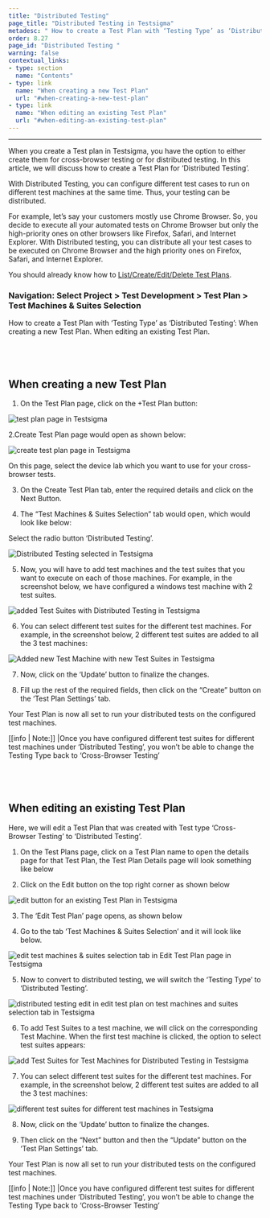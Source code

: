 ```yaml
---
title: "Distributed Testing"
page_title: "Distributed Testing in Testsigma"
metadesc: " How to create a Test Plan with ‘Testing Type’ as ‘Distributed Testing’. "
order: 8.27
page_id: "Distributed Testing "
warning: false
contextual_links:
- type: section
  name: "Contents" 
- type: link
  name: "When creating a new Test Plan"
  url: "#when-creating-a-new-test-plan"
- type: link
  name: "When editing an existing Test Plan"
  url: "#when-editing-an-existing-test-plan"
---
```


---

When you create a Test plan in Testsigma, you have the option to either create them for cross-browser testing or for distributed testing. In this article, we will discuss how to create a Test Plan for ‘Distributed Testing’.

With Distributed Testing, you can configure different test cases to run on different test machines at the same time. Thus, your testing can be distributed.

For example, let’s say your customers mostly use Chrome Browser. So, you decide to execute all your automated tests on Chrome Browser but only the high-priority ones on other browsers like Firefox, Safari, and Internet Explorer. With Distributed testing, you can distribute all your test cases to be executed on Chrome Browser and the high priority ones on Firefox, Safari, and Internet Explorer.


You should already know how to [List/Create/Edit/Delete Test Plans](https://testsigma.com/docs).

### Navigation: Select Project > Test Development > Test Plan > Test Machines & Suites Selection 

How to create a Test Plan with ‘Testing Type’ as ‘Distributed Testing’:
When creating a new Test Plan. 
When editing an existing Test Plan.

&emsp;
---

## **When creating a new Test Plan**
1. On the Test Plan page, click on the +Test Plan button:

![test plan page in Testsigma](https://docs.testsigma.com/images/cross-browser-testing/test-plan-page-testsigma.png)

2.Create Test Plan page would open as shown below:

![create test plan page in Testsigma](https://docs.testsigma.com/images/cross-browser-testing/create-test-plan-page-testsigma.png)

On this page, select the device lab which you want to use for your cross-browser tests. 

3. On the Create Test Plan tab, enter the required details and click on the Next Button.

4. The “Test Machines & Suites Selection” tab would open, which would look like below:

Select the radio button ‘Distributed Testing’. 

![Distributed Testing selected in Testsigma](https://docs.testsigma.com/images/distributed-testing/distributed-testing-selected-in-testsigma.png)

5.  Now, you will have to add test machines and the test suites that you want to execute on each of those machines. For example, in the screenshot below, we have configured a windows test machine with 2 test suites.

![added Test Suites with Distributed Testing in Testsigma](https://docs.testsigma.com/images/distributed-testing/added-test-suites-with-distributed-testing-testsigma.png)

6. You can select different test suites for the different test machines. For example, in the screenshot below, 2 different test suites are added to all the 3 test machines:

![Added new Test Machine with new Test Suites in Testsigma](https://docs.testsigma.com/images/distributed-testing/added-new-test-machine-with-new-test-suites-testsigma.png)

7.  Now, click on the ‘Update’ button to finalize the changes.
   
8. Fill up the rest of the required fields, then click on the “Create” button on the ‘Test Plan Settings’ tab.

Your Test Plan is now all set to run your distributed tests on the configured test machines. 

[[info | Note:]]
|Once you have configured different test suites for different test machines under ‘Distributed Testing’, you won’t be able to change the Testing Type back to ‘Cross-Browser Testing’

&emsp;
---

## **When editing an existing Test Plan**
Here, we will edit a Test Plan that was created with Test type ‘Cross-Browser Testing’ to ‘Distributed Testing’.
 
1. On the Test Plans page, click on a Test Plan name to open the details page for that Test Plan, the Test Plan Details page will look something like below

2. Click on the Edit button on the top right corner as shown below
 
![edit button for an existing Test Plan in Testsigma](https://docs.testsigma.com/images/distributed-testing/edit-button-test-plan-testsigma.png)

3. The ‘Edit Test Plan’ page opens, as shown below
   
4. Go to the tab ‘Test Machines & Suites Selection’ and it will look like below.

![edit test machines & suites selection tab in Edit Test Plan page in Testsigma](https://docs.testsigma.com/images/distributed-testing/edit-test-machines-and-suites-selection-tab-in-edit-test-plan-page-in-testsigma.png)

5. Now to convert to distributed testing, we will switch the ‘Testing Type’ to ‘Distributed Testing’. 

![distributed testing edit in edit test plan on test machines and suites selection tab in Testsigma](https://docs.testsigma.com/images/distributed-testing/distributed-testing-edit-test-machines-and-suites-selection-testsigma.png)

6. To add Test Suites to a test machine, we will click on the corresponding Test Machine. When the first test machine is clicked, the option to select test suites appears:

![add Test Suites for Test Machines for Distributed Testing in Testsigma](https://docs.testsigma.com/images/distributed-testing/add-test-suites-for-machines-distributed-testing-testsigma.png)

7. You can select different test suites for the different test machines. For example, in the screenshot below, 2 different test suites are added to all the 3 test machines:

![different test suites for different test machines in Testsigma](https://docs.testsigma.com/images/distributed-testing/different-test-suites-different-test-machines-testsigma.png)


8. Now, click on the ‘Update’ button to finalize the changes.
   
9.  Then click on the “Next” button and then the “Update” button on the ‘Test Plan Settings’ tab.

Your Test Plan is now all set to run your distributed tests on the configured test machines. 

[[info | Note:]]
|Once you have configured different test suites for different test machines under ‘Distributed Testing’, you won’t be able to change the Testing Type back to ‘Cross-Browser Testing’



